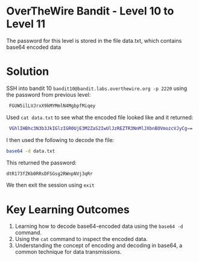 # OverTheWire Bandit - Level 10 to Level 11
The password for this level is stored in the file data.txt, which contains base64 encoded data
# Solution
SSH into bandit 10 `bandit10@bandit.labs.overthewire.org -p 2220` using the password from previous level:
```bash
 FGUW5ilLVJrxX9kMYMmlN4MgbpfMiqey
```
Used `cat data.txt` to see what the encoded file looked like and it returned:
```bash
 VGhlIHBhc3N3b3JkIGlzIGR0UjE3M2ZaS2IwUlJzREZTR3NnMlJXbnBOVmozcVJyCg==
```
I then used the following to decode the file:
```bash
base64 -d data.txt 
```
This returned the password:
```bash
dtR173fZKb0RRsDFSGsg2RWnpNVj3qRr 
```
We then exit the session using `exit`
# Key Learning Outcomes
1. Learning how to decode base64-encoded data using the `base64 -d` command.
2. Using the `cat` command to inspect the encoded data.
3. Understanding the concept of encoding and decoding in base64, a common technique for data transmissions.

